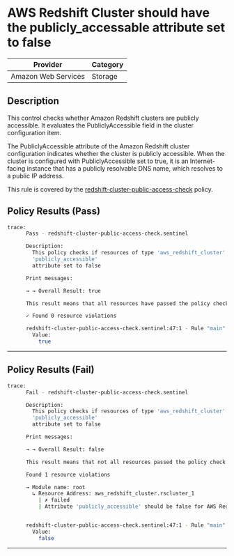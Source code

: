# AWS Redshift Cluster should have the publicly_accessable attribute set to false

| Provider            | Category |
| ------------------- | -------- |
| Amazon Web Services |  Storage |

## Description

This control checks whether Amazon Redshift clusters are publicly accessible. It evaluates the PubliclyAccessible field in the cluster configuration item.

The PubliclyAccessible attribute of the Amazon Redshift cluster configuration indicates whether the cluster is publicly accessible. When the cluster is configured with PubliclyAccessible set to true, it is an Internet-facing instance that has a publicly resolvable DNS name, which resolves to a public IP address.

This rule is covered by the [redshift-cluster-public-access-check](../../policies/redshift/redshift-cluster-public-access-check.sentinel) policy.

## Policy Results (Pass)

```bash
trace:
      Pass - redshift-cluster-public-access-check.sentinel

      Description:
        This policy checks if resources of type 'aws_redshift_cluster' have the
        'publicly_accessible'
        attribute set to false

      Print messages:

      → → Overall Result: true

      This result means that all resources have passed the policy check for the policy redshift-cluster-public-access-check.

      ✓ Found 0 resource violations

      redshift-cluster-public-access-check.sentinel:47:1 - Rule "main"
        Value:
          true
```

---

## Policy Results (Fail)

```bash
trace:
      Fail - redshift-cluster-public-access-check.sentinel

      Description:
        This policy checks if resources of type 'aws_redshift_cluster' have the
        'publicly_accessible'
        attribute set to false

      Print messages:

      → → Overall Result: false

      This result means that not all resources passed the policy check and the protected behavior is not allowed for the policy redshift-cluster-public-access-check.

      Found 1 resource violations

      → Module name: root
        ↳ Resource Address: aws_redshift_cluster.rscluster_1
          | ✗ failed
          | Attribute 'publicly_accessible' should be false for AWS Redshift Cluster. Refer to https://docs.aws.amazon.com/securityhub/latest/userguide/redshift-controls.html#redshift-1 for more details.


      redshift-cluster-public-access-check.sentinel:47:1 - Rule "main"
        Value:
          false
```

---
